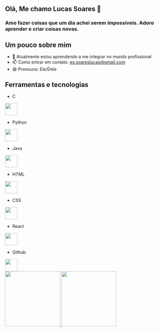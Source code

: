 ## Olá, Me chamo Lucas Soares 👋

### Amo fazer coisas que um dia achei serem impossíveis. Adoro aprender e criar coisas novas.

## Um pouco sobre mim

- 🌱 Atualmente estou aprendendo a me integrar no mundo profissional
- 📫 Como entrar em contato: es.soareslucas@gmail.com
- 😄 Pronouns: Ele/Dele

## Ferramentas e tecnologias

- C
<img src="https://cdn.jsdelivr.net/gh/devicons/devicon/icons/c/c-original.svg" width="40" height="40"/>

- Python
<img src="https://cdn.jsdelivr.net/gh/devicons/devicon/icons/python/python-original.svg" width="40" height="40"/>

- Java
<img src="https://cdn.jsdelivr.net/gh/devicons/devicon/icons/java/java-original.svg" width="40" height="40"/>


- HTML
<img src="https://cdn.jsdelivr.net/gh/devicons/devicon/icons/html5/html5-original.svg" width="40" height="40"/>

- CSS
<img src="https://cdn.jsdelivr.net/gh/devicons/devicon/icons/css3/css3-original.svg" width="40" height="40"/>


- React
<img src="https://cdn.jsdelivr.net/gh/devicons/devicon/icons/react/react-original.svg" width="40" height="40"/>

- Github
<img src="https://cdn.jsdelivr.net/gh/devicons/devicon/icons/github/github-original.svg" width="40" height="40"/>


<div>
<a href="https://github.com/soaresrlucas">
<img height="180em" src="https://github-readme-stats.vercel.app/api/top-langs/?username=soaresrlucas&layout=compact&langs_count=7&theme=dracula"/>
<img height="180em" src="https://github-readme-stats.vercel.app/api?username=soaresrlucas&show_icons=true&theme=dracula&include_all_commits=true&count_private=true"/>
</div>
